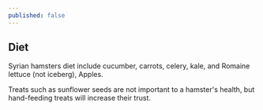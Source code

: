 ```yaml
---
published: false
---
```

## Diet

Syrian hamsters diet include cucumber, carrots, celery, kale, and Romaine lettuce (not iceberg), Apples.


Treats such as sunflower seeds are not important to a hamster's health, but hand-feeding treats will increase their trust.

